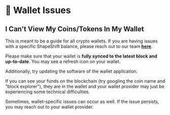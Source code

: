 # 🔬 Wallet Issues

## I Can't View My Coins/Tokens In My Wallet

This is meant to be a guide for all crypto wallets. If you are having issues with a specific ShapeShift balance, please reach out to our team [**here**](https://shapeshift.zendesk.com/hc/en-us/requests/new?ticket\_form\_id=360000158419).

Please make sure that your wallet is **fully synced to the latest block and up-to-date**. You may see a refresh icon on your wallet.

Additionally, try updating the software of the wallet application.

If you can see your funds on the blockchain (try googling the coin name and "block explorer"), they are in the wallet and your wallet provider may just be experiencing some technical difficulties.

Sometimes, wallet-specific issues can occur as well. If the issue persists, you may reach out to your wallet provider.
